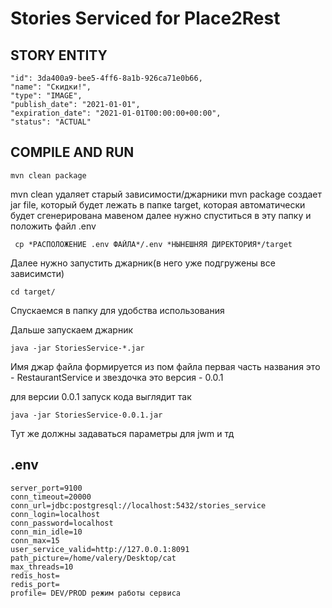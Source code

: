 # Stories Serviced for Place2Rest

## STORY ENTITY

    "id": 3da400a9-bee5-4ff6-8a1b-926ca71e0b66,
    "name": "Скидки!",
    "type": "IMAGE",
    "publish_date": "2021-01-01",
    "expiration_date": "2021-01-01T00:00:00+00:00",
    "status": "ACTUAL"

## COMPILE AND RUN

    mvn clean package

mvn clean удаляет старый зависимости/джарники mvn package создает jar file, который будет лежать в папке target, которая
автоматически будет сгенерирована мавеном далее нужно спуститься в эту папку и положить файл .env

     cp *РАСПОЛОЖЕНИЕ .env ФАЙЛА*/.env *НЫНЕШНЯЯ ДИРЕКТОРИЯ*/target

Далее нужно запустить джарник(в него уже подгружены все зависимсти)

    cd target/

Спускаемся в папку для удобства использования

Дальше запускаем джарник

    java -jar StoriesService-*.jar 

Имя джар файла формируется из пом файла первая часть названия это - <artifactId>RestaurantService</artifactId>
и звездочка это версия - <version>0.0.1</version>

для версии 0.0.1 запуск кода выглядит так

    java -jar StoriesService-0.0.1.jar

Тут же должны задаваться параметры для jwm и тд

## .env

    server_port=9100
    conn_timeout=20000
    conn_url=jdbc:postgresql://localhost:5432/stories_service
    conn_login=localhost
    conn_password=localhost
    conn_min_idle=10
    conn_max=15
    user_service_valid=http://127.0.0.1:8091
    path_picture=/home/valery/Desktop/cat
    max_threads=10
    redis_host=
    redis_port=
    profile= DEV/PROD режим работы сервиса
